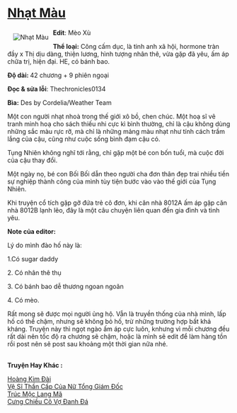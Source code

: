 <a href="https://utruyen.com/nhat-mau/24657/" title="Nhạt Màu"><h1>Nhạt Màu</h1></a><div style="display:table"><img align="right" style="float: left; padding: 10px;" src="https://utruyen.com/images/story/200x260/nhat-mau.jpg" alt="Nhạt Màu"><strong>Edit</strong>: Mèo Xù<p></p><strong>Thể loại:</strong> Công cấm dục, là tinh anh xã hội, hormone tràn đầy x Thị dịu dàng, thiện lương, hình tượng nhân thê, vừa gặp đã yêu, ấm áp chữa trị, hiện đại. HE, có bánh bao.<p></p><strong>Độ dài: </strong>42 chương + 9 phiên ngoại<p></p><strong>Đọc & sửa lỗi</strong>: Thechronicles0134<p></p><strong>Bìa:</strong> Des by Cordelia/Weather Team<p></p>Một con người nhạt nhoà trong thế giới xô bồ, chen chúc. Một hoạ sĩ vẽ tranh minh hoạ cho sách thiếu nhi cực kì bình thường, chỉ là cậu không dùng những sắc màu rực rỡ, mà chỉ là những mảng màu nhạt như tính cách trầm lắng của cậu, cũng như cuộc sống bình đạm cậu có.<p></p>Tụng Nhiên không nghĩ tới rằng, chỉ gặp một bé con bốn tuổi, mà cuộc đời của cậu thay đổi.<p></p>Một ngày nọ, bé con Bối Bối dẫn theo người cha đơn thân đẹp trai nhiều tiền sự nghiệp thành công của mình tùy tiện bước vào vào thế giới của Tụng Nhiên.<p></p>Khi truyện cổ tích gặp gỡ đứa trẻ cô đơn, khi căn nhà 8012A ấm áp gặp căn nhà 8012B lạnh lẽo, đây là một câu chuyện liên quan đến gia đình và tình yêu.<p></p><b>Note của editor:</b><p></p>Lý do mình đào hố này là:<p></p>1.Có sugar daddy<p></p>2. Có nhân thê thụ<p></p>3. Có bánh bao dễ thương ngoan ngoãn<p></p>4. Có mèo.<p></p>Rất mong sẽ được mọi người ủng hộ. Vẫn là truyền thống của nhà mình, lấp hố có thể chậm, nhưng sẽ không bỏ hố, trừ những trường hợp bất khả kháng. Truyện này thì ngọt ngào ấm áp cực luôn, knhưng vì mỗi chương đều rất dài nên tốc độ ra chương sẽ chậm, hoặc là mình sẽ edit để làm hàng tồn rồi post nên sẽ post sau khoảng một thời gian nữa nhé.</div><p><br><b>Truyện Hay Khác :</b></p><a href="https://utruyen.com/hoang-kim-dai/24652/" alt="Hoàng Kim Đài">Hoàng Kim Đài</a><br/><a href="https://github.com/quanluxury/truyenhot/tree/master/truyenhay/6758/" alt="Vệ Sĩ Thần Cấp Của Nữ Tổng Giám Đốc">Vệ Sĩ Thần Cấp Của Nữ Tổng Giám Đốc</a><br/><a href="https://dammy2019.blogspot.com/2019/11/truc-moc-lang-ma.html" alt="Trúc Mộc Lang Mã">Trúc Mộc Lang Mã</a><br/><a href="https://www.flickr.com/photos/184340401@N07/48869049137/" alt="Cưng Chiều Cô Vợ Đanh Đá">Cưng Chiều Cô Vợ Đanh Đá</a><br/>